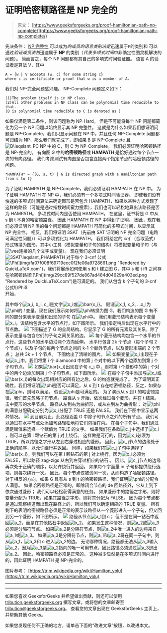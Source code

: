 # 证明哈密顿路径是 NP 完全的

> 原文： [https://www.geeksforgeeks.org/proof-hamiltonian-path-np-complete/](https://www.geeksforgeeks.org/proof-hamiltonian-path-np-complete/)

先决条件： [NP 完整性](https://www.geeksforgeeks.org/np-completeness-set-1/)
可以成为*的成员的语言类别决定*迅速属于`P`的类别和 可以通过*验证成员资格*迅速属于 **NP** 的类别（*代表多项式时间*中非确定性图灵机解决的问题）。
简而言之，每个 NP 问题都有其自己的多项式时间验证器。 语言 A 的验证者是算法 V，其中

```
A = {w | V accepts (w, c) for some string c}
where c is certificate or proof that w is a member of A.

```

我们对 NP-完全问题感兴趣。 NP-Complete 问题定义如下：

```
(1)The problem itself is in NP class.
(2)All other problems in NP class can be polynomial time reducible to that.
(B is polynomial time reducible to C is denoted as )

```

如果仅满足第二条件，则该问题称为 NP-Hard。
但是不可能将每个 NP 问题都简化为另一个 NP 问题以始终显示其 NP 完整性。 这就是为什么如果我们想证明问题是 NP-Complete，我们只显示问题在 NP 中，并且任何 NP-Complete 问题都可归结为 NP，那么我们就完成了，即如果 B 是 NP-Complete 且![B$\leqslant_P$C](img/704e99eabfa939687e3f42fed6bce836.png "Rendered by QuickLaTeX.com") NP 中的 C，则 C 为 NP-Complete。
我们必须证明哈密顿路径是 NP-完全的。 有向图 G 中的**哈密顿路径**或 **HAMPATH** 是恰好通过每个节点一次的有向路径。 我们考虑测试有向图是否包含连接两个指定节点的哈密顿路径的问题。

```
*HAMPATH* = {(G, s, t) | G is directed graph with a Hamiltonian path from s to t}
```

为了证明 HAMPATH 是 NP-Complete，我们必须证明 HAMPATH 在 NP 中。 为了证明 HAMPATH 在 NP 中，我们必须有一个多项式时间验证器。 即使我们没有快速的多项式时间算法来确定图形是否包含 HAMPATH，如果以某种方式发现了这样的路径（可能是通过指数时间蛮力搜索），我们也可以轻松地算出该路径是否为 HAMPATH。 多项式时间内是否使用 HAMPATH。 在这里，证书将是 G 中从 s 到 t 本身的哈密顿路径。 因此 HAMPATH 在 NP 中得到了证明。
因此，现在我们必须证明 NP 类的每个问题都是 HAMPATH 可简化的多项式时间，以显示其 NP 完全性。 相反，我们将证明 3SAT（先前由 SAT 证明的 NP 完全问题（电路可满足性问题））可以多项式化为 HAMPATH。 我们将给定的 *cnf* （合取范式）形式转换为图形，其中小工具（模拟变量和子句的结构）将模拟变量和子句（与![\vee](img/1e913ed1f5e02af630f529bff8fa3061.png "Rendered by QuickLaTeX.com")连接的几个文字或变量）。 现在我们必须证明![3SAT$\leqslant_P$HAMPATH](img/b314593d6cc2eb25df1a7d7f41fe4436.png "Rendered by QuickLaTeX.com")
对于每个 3-cnf 公式![$\Phi](img/fa07f008f69719ecc0f2fe06a9728661.png "Rendered by QuickLaTeX.com")，我们将展示如何使用 s 和 t 建立图 G，其中 s 和 t iff 之间存在哈密顿路径![$\Phi$](img/29cc89f527de867ad484d04629e403ed.png "Rendered by QuickLaTeX.com")是可满足的。
我们从包含 k 个子句的 3-cnf 公式![$\Phi$](img/29cc89f527de867ad484d04629e403ed.png "Rendered by QuickLaTeX.com")开始，

其中每个![a_i, b_i, c_i](img/59fd86c327a7ccc5717ba345946e4f13.png "Rendered by QuickLaTeX.com")是文字![x_i](img/8ac565c17d653ce28930ec7ba781fe6f.png "Rendered by QuickLaTeX.com")或![\bar{x_i}](img/23bdaf4da178079dd21051aabac95c85.png "Rendered by QuickLaTeX.com")。 假设![x_1, x_2, ...x_l](img/a9da650b5b679b29a66cbaae6acb616f.png "Rendered by QuickLaTeX.com")为![\phi](img/2e8a7ac66542317be45c695ae849580d.png "Rendered by QuickLaTeX.com")的 *l* 变量。现在我们展示如何将![\phi](img/2e8a7ac66542317be45c695ae849580d.png "Rendered by QuickLaTeX.com")转换为图 G。我们构造的图 G 有不同的部分来表示变量和出现的子句 在![\phi](img/2e8a7ac66542317be45c695ae849580d.png "Rendered by QuickLaTeX.com")中。
我们用菱形结构表示每个变量![x_i](img/8ac565c17d653ce28930ec7ba781fe6f.png "Rendered by QuickLaTeX.com")，该结构包含水平的节点行，如下图所示。 我们指定稍后出现在水平行中的节点数。
![](img/f96601556afb8355131c56ed1e9e0b02.png)
下图描述了 G 的全局结构。它显示了 G 的所有元素及其关系，除了表示变量与包含它们的子句之间关系的边。
![](img/99bc64c4424fd2c88d3c360bdbc3c10a.png)
每个菱形结构均包含一个水平的节点行，这些节点的水平边沿两个方向延伸。 水平行包含 2k 个节点（每个子句 2 个节点），以及子句的每两个节点之间的 k-1 个额外节点，以及菱形末端的 2 个节点； 总共 3k + 1 个节点。 下图给出了清晰的图片。
![](img/af0baee43df2466c19d8e4000e258306.png)
如果变量![x_i](img/8ac565c17d653ce28930ec7ba781fe6f.png "Rendered by QuickLaTeX.com")出现在子句![c_j](img/258947d705f67b2293f01ab21d351fe6.png "Rendered by QuickLaTeX.com")中，我们将第 i 个 diamoond 中的第 j 个对中的以下两个边添加到第 j 个子句节点。
![](img/248a3a1db9d078e2be171bc8adc0a729.png)
如果![\bar{x_i}](img/23bdaf4da178079dd21051aabac95c85.png "Rendered by QuickLaTeX.com")出现在子句 c_j 中，则将第 i 个菱形中的第 j 个对中的两个边添加到第 j 个子句节点，如下图所示。
![](img/9d9fd9c729993869ccbe151bc74c93e2.png)
在每个子句中添加与![x_i](img/8ac565c17d653ce28930ec7ba781fe6f.png "Rendered by QuickLaTeX.com")或![\bar{x_i}](img/23bdaf4da178079dd21051aabac95c85.png "Rendered by QuickLaTeX.com")的每次出现相对应的所有边之后，G 的构造就完成了。 为了证明其正确性，我们将证明![\phi](img/2e8a7ac66542317be45c695ae849580d.png "Rendered by QuickLaTeX.com")是否可以满足，从 s 到 t 存在哈密顿路径，反之，如果存在![\phi](img/2e8a7ac66542317be45c695ae849580d.png "Rendered by QuickLaTeX.com")，则可以满足。
假设![\phi](img/2e8a7ac66542317be45c695ae849580d.png "Rendered by QuickLaTeX.com")是可满足的。 为了演示从 s 到 t 的哈密顿路径，我们首先忽略子句节点。 路径从 s 开始，依次经过每个菱形，并在 t 结束。 击中菱形的水平节点。 路径从左到右为曲折形，或从右到左为曲折形； 对![\phi](img/2e8a7ac66542317be45c695ae849580d.png "Rendered by QuickLaTeX.com")的满意分配确定分别为![x_i](img/8ac565c17d653ce28930ec7ba781fe6f.png "Rendered by QuickLaTeX.com")分配了 TRUE 还是 FALSE。 我们在下图中显示这两种情况。
![](img/5de0f3577e421483d3640be1f0215917.png)
到目前为止，此路径涵盖 G 中除子句节点之外的所有节点。 我们可以通过在水平节点处添加弯路轻松地将它们包括在内。 在每个子句中，我们通过满足赋值来选择一个赋值为 TRUE 的文字。
如果我们在条款![c_j](img/258947d705f67b2293f01ab21d351fe6.png "Rendered by QuickLaTeX.com")中选择了![x_i](img/8ac565c17d653ce28930ec7ba781fe6f.png "Rendered by QuickLaTeX.com")，则可以在第 i 颗钻石的第 j 对上绕行。 这样做是可行的，因为![x_i](img/8ac565c17d653ce28930ec7ba781fe6f.png "Rendered by QuickLaTeX.com")必须为 TRUE，所以路径之字形从左到右穿过相应的菱形。 因此，![c_j](img/258947d705f67b2293f01ab21d351fe6.png "Rendered by QuickLaTeX.com")节点的边缘处于正确的顺序，以允许绕行并返回。
同样，如果我们在![c_j](img/258947d705f67b2293f01ab21d351fe6.png "Rendered by QuickLaTeX.com")子句中选择了![\bar{x_i}](img/23bdaf4da178079dd21051aabac95c85.png "Rendered by QuickLaTeX.com")，则我们可以在第 i 颗钻石的第 j 对上绕行，因为![x_i](img/8ac565c17d653ce28930ec7ba781fe6f.png "Rendered by QuickLaTeX.com")必须为 FALSE，所以路径 zag-zigs 从右到左穿过相应的钻石 。 因此，![c_j](img/258947d705f67b2293f01ab21d351fe6.png "Rendered by QuickLaTeX.com")节点的边缘再次处于正确的顺序，以允许绕行并返回。 如果每个字面量 in 子句都提供绕行选项，则每次绕行一次。 因此，每个节点仅被访问一次，从而构造了哈密顿路径。
对于相反的方向，如果 G 具有从 s 到 t 的哈密顿路径，我们证明![\phi](img/2e8a7ac66542317be45c695ae849580d.png "Rendered by QuickLaTeX.com")的分配令人满意。 如果哈密顿路径是正常的，即除闭合节点的 de 回路径外，它从上到下依次通过菱形； 我们可以轻松获得满意的任务。 如果菱形中的路径之字形，则将变量分配为 TRUE，如果其路径之字形，则将其分配为 FALSE。 因为每个节点都是通过观察绕道而出现在路径上的，所以我们可以确定相应的 TRUE 变量。
所有剩下的表明哈密顿路径必须是正常的表示该路径从一个菱形进入一个子句，但又回到另一个菱形，如下图所示。
![](img/5c65c91cb70b468e5fedb1bd168be86a.png)
路径从节点![a_1](img/02010b655aee3849f2b0d7ea7efa6079.png "Rendered by QuickLaTeX.com")到 c； 但不是在同一钻石中返回![a_2](img/641e03c1aa0ee8160f5d9f0097494fda.png "Rendered by QuickLaTeX.com")，而是在其他钻石中返回![b_2](img/57d7d5ca6b44afc7ad3251ee3d77daa5.png "Rendered by QuickLaTeX.com")。 如果发生这种情况，则![a_2](img/641e03c1aa0ee8160f5d9f0097494fda.png "Rendered by QuickLaTeX.com")或![a_3](img/3d72367e78e88d28d010c65d4003cea5.png "Rendered by QuickLaTeX.com")必须是分隔符节点。 如果![a_2](img/641e03c1aa0ee8160f5d9f0097494fda.png "Rendered by QuickLaTeX.com")是分隔符节点，则![a_2](img/641e03c1aa0ee8160f5d9f0097494fda.png "Rendered by QuickLaTeX.com")中唯一进入的边将来自![a_1](img/02010b655aee3849f2b0d7ea7efa6079.png "Rendered by QuickLaTeX.com")或![a_3](img/3d72367e78e88d28d010c65d4003cea5.png "Rendered by QuickLaTeX.com")。 如果![a_3](img/3d72367e78e88d28d010c65d4003cea5.png "Rendered by QuickLaTeX.com")是分隔符节点，则![a_1](img/02010b655aee3849f2b0d7ea7efa6079.png "Rendered by QuickLaTeX.com")和![a_2](img/641e03c1aa0ee8160f5d9f0097494fda.png "Rendered by QuickLaTeX.com")将在同一子句中，则从![a_1](img/02010b655aee3849f2b0d7ea7efa6079.png "Rendered by QuickLaTeX.com")，![a_3](img/3d72367e78e88d28d010c65d4003cea5.png "Rendered by QuickLaTeX.com")和 c 进入![a_2](img/641e03c1aa0ee8160f5d9f0097494fda.png "Rendered by QuickLaTeX.com")的边。 无论哪种情况，路径都无法从![a_3](img/3d72367e78e88d28d010c65d4003cea5.png "Rendered by QuickLaTeX.com")输入![a_2](img/641e03c1aa0ee8160f5d9f0097494fda.png "Rendered by QuickLaTeX.com")，因为![a_3](img/3d72367e78e88d28d010c65d4003cea5.png "Rendered by QuickLaTeX.com")是![a_2](img/641e03c1aa0ee8160f5d9f0097494fda.png "Rendered by QuickLaTeX.com")指向的唯一可用节点，因此路径必须通过![a_3](img/3d72367e78e88d28d010c65d4003cea5.png "Rendered by QuickLaTeX.com")退出![a_2](img/641e03c1aa0ee8160f5d9f0097494fda.png "Rendered by QuickLaTeX.com")。 因此，哈密顿路径必须是正常的。 这种减少显然是在多项式时间内进行的，因此证明 HAMPATH 是 NP-完全的。

图片参考： [https://tr.m.wikipedia.org/wiki/Hamilton_yolu](https://tr.m.wikipedia.org/wiki/Hamilton_yolu)



* * *

* * *

如果您喜欢 GeeksforGeeks 并希望做出贡献，则还可以使用 [tribution.geeksforgeeks.org](https://contribute.geeksforgeeks.org/) 撰写文章，或将您的文章邮寄至 tribution@geeksforgeeks.org。 查看您的文章出现在 GeeksforGeeks 主页上，并帮助其他 Geeks。

如果您发现任何不正确的地方，请单击下面的“改进文章”按钮，以改进本文。